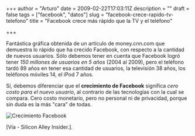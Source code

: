 +++
author = "Arturo"
date = 2009-02-22T17:03:11Z
description = ""
draft = false
tags = ["facebook", "datos"]
slug = "facebook-crece-rapido-tv-telefono"
title = "Facebook crece más rápido que la TV y el teléfono"

+++

Fantástica gráfica obtenida de un artículo de money.cnn.com que demuestra lo rápido que ha crecido Facebook, con respecto a la cantidad de nuevos usuarios. Sólo debemos tener en cuenta que Facebook logró tener *150 millones de usuarios en 5 años* (2004 al 2009), pero el teléfono tardó 89 años en tener esa cantidad de usuarios, la televisión 38 años, los teléfonos móviles 14, el iPod 7 años.

Sí, debemos diferenciar que el **crecimiento de Facebook** significa *cero costo para el nuevo usuario*, al contrario de las tecnologías con la cual se compara. Cero costo monetario, pero no personal ni de privacidad, porque sin duda es la más "cara" de todas.

![Crecimiento Facebook](/images/import/134-facebookto150million.jpg)

[Vía - Silicon Alley Insider.].
